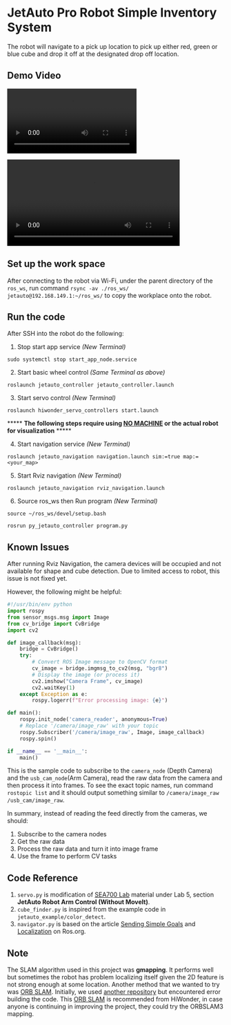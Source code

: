 # JetAuto Pro Robot Simple Inventory System

The robot will navigate to a pick up location to pick up either red, green or blue cube and drop it off at the designated drop off location.

## Demo Video

![Demo Video](./sea700_demo.mp4)

<video width="400" controls>
  <source src="./sea700_demo.mp4" type="video/mp4">
  Your browser does not support the video tag.
</video>

## Set up the work space

After connecting to the robot via Wi-Fi, under the parent directory of the ```ros_ws```, run command ```rsync -av ./ros_ws/ jetauto@192.168.149.1:~/ros_ws/``` to copy the workplace onto the robot. 

## Run the code

After SSH into the robot do the following: 

1. Stop start app service *(New Terminal)*

```sudo systemctl stop start_app_node.service```

2. Start basic wheel control *(Same Terminal as above)*

```roslaunch jetauto_controller jetauto_controller.launch```

3. Start servo control *(New Terminal)*

```roslaunch hiwonder_servo_controllers start.launch```

***** **The following steps require using [NO MACHINE](https://www.nomachine.com) or the actual robot for visualization** *****

4. Start navigation service *(New Terminal)*

```roslaunch jetauto_navigation navigation.launch sim:=true map:=<your_map>```

5. Start Rviz navigation *(New Terminal)*

```roslaunch jetauto_navigation rviz_navigation.launch```

6. Source ros_ws then Run program *(New Terminal)*

```source ~/ros_ws/devel/setup.bash``` 

```rosrun py_jetauto_controller program.py``` 

## Known Issues

After running Rviz Navigation, the camera devices will be occupied and not available for shape and cube detection. Due to limited access to robot, this issue is not fixed yet.

However, the following might be helpful:

```py
#!/usr/bin/env python
import rospy
from sensor_msgs.msg import Image
from cv_bridge import CvBridge
import cv2

def image_callback(msg):
    bridge = CvBridge()
    try:
        # Convert ROS Image message to OpenCV format
        cv_image = bridge.imgmsg_to_cv2(msg, "bgr8")
        # Display the image (or process it)
        cv2.imshow("Camera Frame", cv_image)
        cv2.waitKey(1)
    except Exception as e:
        rospy.logerr(f"Error processing image: {e}")

def main():
    rospy.init_node('camera_reader', anonymous=True)
    # Replace '/camera/image_raw' with your topic
    rospy.Subscriber('/camera/image_raw', Image, image_callback)
    rospy.spin()

if __name__ == '__main__':
    main()

```

This is the sample code to subscribe to the ```camera_node``` (Depth Camera) and the ```usb_cam_node```(Arm Camera), read the raw data from the camera and then process it into frames. To see the exact topic names, run command ```rostopic list``` and it should output something similar to ```/camera/image_raw``` ```/usb_cam/image_raw```.

In summary, instead of reading the feed directly from the cameras, we should:

1. Subscribe to the camera nodes
2. Get the raw data
3. Process the raw data and turn it into image frame
4. Use the frame to perform CV tasks


## Code Reference

1.  ```servo.py``` is modification of [SEA700 Lab](https://seneca-bsa.github.io/bsa/sea700/lab5/) material under Lab 5, section **JetAuto Robot Arm Control (Without MoveIt)**.
2.  ```cube_finder.py``` is inspired from the example code in ```jetauto_example/color_detect```.
3. ```navigator.py``` is based on the article [Sending Simple Goals](https://wiki.ros.org/navigation/Tutorials/SendingSimpleGoals) and [Localization](https://wiki.ros.org/Robots/PMB-2/Tutorials/Navigation/Localization) on Ros.org.

## Note

The SLAM algorithm used in this project was **gmapping**. It performs well but sometimes the robot has problem localizing itself given the 2D feature is not strong enough at some location. Another method that we wanted to try was [ORB SLAM](https://github.com/shanpenghui/ORB_SLAM3_Fixed). Initially, we used [another repository](https://github.com/UZ-SLAMLab/ORB_SLAM3?tab=readme-ov-file) but encountered error building the code. This [ORB SLAM](https://github.com/shanpenghui/ORB_SLAM3_Fixed) is recommended from HiWonder, in case anyone is continuing in improving the project, they could try the ORBSLAM3 mapping. 